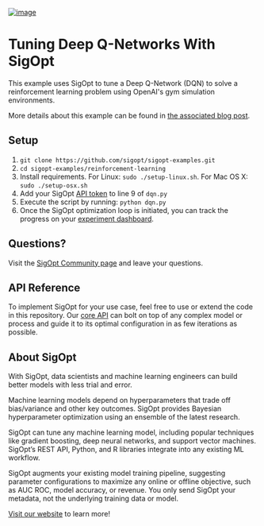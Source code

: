[![image](https://sigopt.com/static/img/SigOpt_logo_horiz.png?raw=true)](https://sigopt.com)

# Tuning Deep Q-Networks With SigOpt

This example uses SigOpt to tune a Deep Q-Network (DQN) to solve a reinforcement learning problem using OpenAI's gym simulation environments.

More details about this example can be found in [the associated blog post](http://blog.sigopt.com/post/154251615358/sigopt-for-ml-using-bayesian-optimization-for-reinforcement-learning).

## Setup

1. `git clone https://github.com/sigopt/sigopt-examples.git`
2. `cd sigopt-examples/reinforcement-learning`
3. Install requirements. For Linux: `sudo ./setup-linux.sh`. For Mac OS X: `sudo ./setup-osx.sh`
4. Add your SigOpt [API token](https://sigopt.com/docs/overview/authentication) to line 9 of `dqn.py`
5. Execute the script by running: `python dqn.py`
6. Once the SigOpt optimization loop is initiated, you can track the progress on your [experiment dashboard](https://sigopt.com/experiments).

## Questions?
Visit the [SigOpt Community page](https://community.sigopt.com) and leave your questions.

## API Reference
To implement SigOpt for your use case, feel free to use or extend the code in this repository. Our [core API](https://sigopt.com/docs) can bolt on top of any complex model or process and guide it to its optimal configuration in as few iterations as possible. 

## About SigOpt

With SigOpt, data scientists and machine learning engineers can build better models with less trial and error.

Machine learning models depend on hyperparameters that trade off bias/variance and other key outcomes. SigOpt provides Bayesian hyperparameter optimization using an ensemble of the latest research.

SigOpt can tune any machine learning model, including popular techniques like gradient boosting, deep neural networks, and support vector machines. SigOpt’s REST API, Python, and R libraries integrate into any existing ML workflow.

SigOpt augments your existing model training pipeline, suggesting parameter configurations to maximize any online or offline objective, such as AUC ROC, model accuracy, or revenue. You only send SigOpt your metadata, not the underlying training data or model.

[Visit our website](https://sigopt.com) to learn more!
